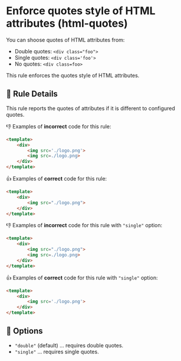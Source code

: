 # Enforce quotes style of HTML attributes (html-quotes)

You can shoose quotes of HTML attributes from:

- Double quotes: `<div class="foo">`
- Single quotes: `<div class='foo'>`
- No quotes: `<div class=foo>`

This rule enforces the quotes style of HTML attributes.

## 📖 Rule Details

This rule reports the quotes of attributes if it is different to configured quotes.

👎 Examples of **incorrect** code for this rule:

```html
<template>
    <div>
        <img src='./logo.png'>
        <img src=./logo.png>
    </div>
</template>
```

👍 Examples of **correct** code for this rule:

```html
<template>
    <div>
        <img src="./logo.png">
    </div>
</template>
```

👎 Examples of **incorrect** code for this rule with `"single"` option:

```html
<template>
    <div>
        <img src="./logo.png">
        <img src=./logo.png>
    </div>
</template>
```

👍 Examples of **correct** code for this rule with `"single"` option:

```html
<template>
    <div>
        <img src='./logo.png'>
    </div>
</template>
```

## 🔧 Options

- `"double"` (default) ... requires double quotes.
- `"single"` ... requires single quotes.
